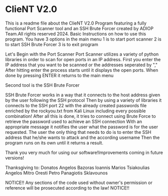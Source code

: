 # ClieNT V2.0
This is a readme file about the ClieNT V2.0 Program featuring a fully functional Port Scanner tool and an SSH Brute Forcer created by ADIOP Team.All rights reserved 2024.
Basic Instructions on how to use this program.
You have 3 options in the main menu
1 is to start port scanner
2 is to start SSH Brute Forcer
3 is to exit program 

Let's Begin with the Port Scanner
Port Scanner utilizes a variety of python libraries in order to scan for open ports in an IP address. 
First you enter the IP address that you want to be scanned or the addresses seperated by ","
After hitting enter the process starts until it displays the open ports.
When done by pressing ENTER it returns to the main menu 


Second tool is the SSH Brute Forcer

SSH Brute Forcer works in a way that it connects to the host address given by the user following the SSH protocol
Then by using a variety of libraries it connects to the SSH port 22 with the already created passwords file enriched by the rockyou.txt from Kali Linux including every possible combination!
After all this is done, it tries to connect using Brute Force to retrieve the password used to achieve an SSH connection
With an appropriate message it notifies the user what the password is for the user requested.
The user the only thing that needs to do is to enter the SSH address that he/she wants to attack and the according username
Then the program runs on its own until it returns a result.

Thank you very much for using our software!Improvements coming in future versions!

Thanksgiving to:
Donatos Angelos Bazoras
Ioannis Marios Tsiakoulias
Angelos Mitro
Oresti Petro
Panagiotis Sklavounos

NOTICE!! Any sections of the code used without owner's permission or reference will be prosecuted according to the law! NOTICE!!

